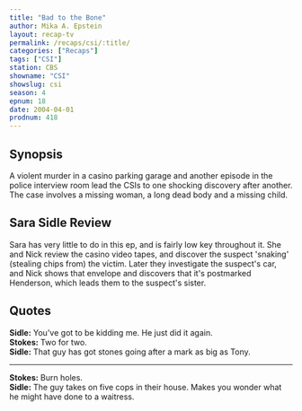 ```yaml
---
title: "Bad to the Bone"
author: Mika A. Epstein
layout: recap-tv
permalink: /recaps/csi/:title/
categories: ["Recaps"]
tags: ["CSI"]
station: CBS
showname: "CSI"
showslug: csi
season: 4  
epnum: 18
date: 2004-04-01
prodnum: 418  
---
```


## Synopsis

A violent murder in a casino parking garage and another episode in the police interview room lead the CSIs to one shocking discovery after another. The case involves a missing woman, a long dead body and a missing child.

## Sara Sidle Review

Sara has very little to do in this ep, and is fairly low key throughout it. She and Nick review the casino video tapes, and discover the suspect 'snaking' (stealing chips from) the victim. Later they investigate the suspect's car, and Nick shows that envelope and discovers that it's postmarked Henderson, which leads them to the suspect's sister.

## Quotes

**Sidle:** You've got to be kidding me. He just did it again.  
**Stokes:** Two for two.  
**Sidle:** That guy has got stones going after a mark as big as Tony.  

- - -

**Stokes:** Burn holes.  
**Sidle:** The guy takes on five cops in their house. Makes you wonder what he might have done to a waitress.